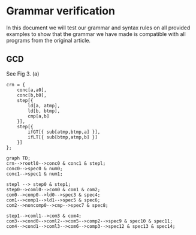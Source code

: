 # Grammar verification

In this document we will test our grammar and syntax rules on all provided examples to show that the grammar we have made is compatible with all programs from the original article.

## GCD

See Fig 3. (a)

```
crn = {
    conc[a,a0], 
    conc[b,b0], 
    step[{ 
        ld[a, atmp], 
        ld[b, btmp],
        cmp[a,b] 
    }], 
    step[{
        ifGT[{ sub[atmp,btmp,a] }],
        ifLT[{ sub[btmp,atmp,b] }] 
    }] 
};
```

```mermaid
graph TD;
crn-->rootl0-->conc0 & conc1 & stepl;
conc0-->spec0 & num0;
conc1-->spec1 & num1;

stepl --> step0 & step1;
step0-->coml0-->com0 & com1 & com2;
com0-->comp0-->ld0-->spec3 & spec4;
com1-->comp1-->ld1-->spec5 & spec6;
com2-->noncomp0-->cmp-->spec7 & spec8;

step1-->coml1-->com3 & com4;
com3-->cond0-->coml2-->com5-->comp2-->spec9 & spec10 & spec11;
com4-->cond1-->coml3-->com6-->comp3-->spec12 & spec13 & spec14;
```